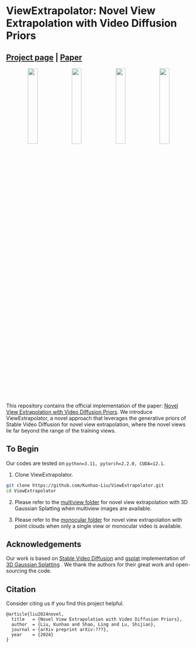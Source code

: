 # ViewExtrapolator: Novel View Extrapolation with Video Diffusion Priors

## [Project page](https://kunhao-liu.github.io/ViewExtrapolator/) |  [Paper]()

<p float="left" align="center">
  <img src="https://kunhao-liu.github.io/ViewExtrapolator/assets/images/ninjabike.gif" width="23%" />
  <img src="https://kunhao-liu.github.io/ViewExtrapolator/assets/images/orchid.gif" width="23%" /> 
  <img src="https://kunhao-liu.github.io/ViewExtrapolator/assets/images/caterpillar.gif" width="23%" />
  <img src="https://kunhao-liu.github.io/ViewExtrapolator/assets/images/hike.gif" width="23%">
</p>


This repository contains the official implementation of the paper: [Novel View Extrapolation with Video Diffusion Priors](). We introduce ViewExtrapolator, a novel approach that leverages the generative priors of Stable Video Diffusion for novel view extrapolation, where the novel views lie far beyond the range of the training views.



## To Begin
Our codes are tested on `python=3.11, pytorch=2.2.0, CUDA=12.1`.

1. Clone ViewExtrapolator.
```bash
git clone https://github.com/Kunhao-Liu/ViewExtrapolator.git
cd ViewExtrapolator
```

2. Please refer to the [multiview folder](https://github.com/Kunhao-Liu/ViewExtrapolator/tree/main/multiview) for novel view extrapolation with 3D Gaussian Splatting when multiview images are available.

3. Please refer to the [monocular folder](https://github.com/Kunhao-Liu/ViewExtrapolator/tree/main/monocular) for novel view extrapolation with point clouds when only a single view or monocular video is available.

## Acknowledgements

Our work is based on [Stable Video Diffusion](https://stability.ai/stable-video) and [gsplat](https://github.com/nerfstudio-project/gsplat) implementation of [3D Gaussian Splatting](https://repo-sam.inria.fr/fungraph/3d-gaussian-splatting/) . We thank the authors for their great work and open-sourcing the code.

## Citation
Consider citing us if you find this project helpful.
```
@article{liu2024novel,
  title   = {Novel View Extrapolation with Video Diffusion Priors},
  author  = {Liu, Kunhao and Shao, Ling and Lu, Shijian},
  journal = {arXiv preprint arXiv:???},
  year    = {2024}
}
```
